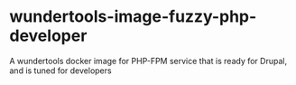 # wundertools-image-fuzzy-php-developer
A wundertools docker image for PHP-FPM service that is ready for Drupal, and is tuned for developers
